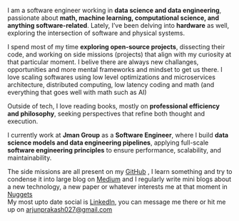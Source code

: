 I am a software engineer working in **data science and data engineering**, passionate about **math, machine learning, computational science, and anything software-related**. Lately, I’ve been delving into **hardware** as well, exploring the intersection of software and physical systems.  

I spend most of my time **exploring open-source projects**, dissecting their code, and working on side missions (projects) that align with my curiosity at that particular moment. I belive there are always new challanges, opportunities and more mental frameworks and mindset to get us there. I love scaling softwares using low level optimizations and microservices architecture, distributed computing, low latency coding and math (and everything that goes well with math such as AI)

Outside of tech, I love reading books, mostly on **professional efficiency and philosophy**, seeking perspectives that refine both thought and execution.  

I currently work at **Jman Group** as a **Software Engineer**, where I build **data science models and data engineering pipelines**, applying full-scale **software engineering principles** to ensure performance, scalability, and maintainability.  

The side missions are all present on my [GitHub](https://github.com/arjunprakash027)
, I learn something and try to condense it into large blog on [Medium](https://medium.com/@arjunprakash027) and I regularly write mini blogs about a new technology, a new paper or whatever interests me at that moment in [Nuggets](/nuggets)  
My most upto date social is [LinkedIn](https://www.linkedin.com/in/arjunprakash027/), you can message me there or hit me up on arjunprakash027@gmail.com
